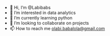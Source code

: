 - 👋 Hi, I’m @Labibabs
- 👀 I’m interested in data analytics
- 🌱 I’m currently learning python
- 💞️ I’m looking to collaborate on projects
- 📫 How to reach me olabi.babalola@gmail.com

<!---
Labibabs/Labibabs is a ✨ special ✨ repository because its `README.md` (this file) appears on your GitHub profile.
You can click the Preview link to take a look at your changes.
--->
